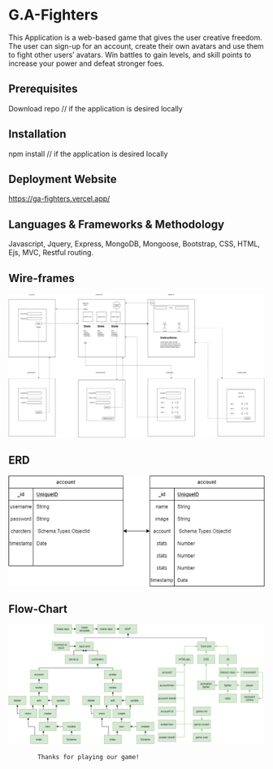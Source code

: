 # G.A-Fighters

This Application is a web-based game that gives the user creative freedom. The user can sign-up for an account, create their own avatars and use them to fight other users’ avatars. Win battles to gain levels, and skill points to increase your power and defeat stronger foes.

## Prerequisites

Download repo // if the application is desired locally

## Installation

npm install // if the application is desired locally

## Deployment Website

https://ga-fighters.vercel.app/

## Languages & Frameworks & Methodology

Javascript, Jquery, Express, MongoDB, Mongoose, Bootstrap, CSS, HTML, Ejs, MVC, Restful routing.

## Wire-frames

![WIRE FRAME](/planning/wireframe.png)

## ERD

![ERD](/planning/erd.png)

## Flow-Chart

![FLOW CHART](/planning/flow-chart.png)

            Thanks for playing our game!
